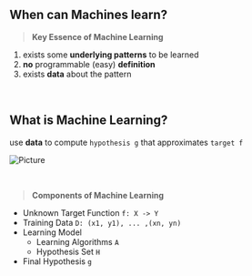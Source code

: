## When can Machines learn?
> **Key Essence of Machine Learning**
1. exists some **underlying patterns** to be learned
2. **no** programmable (easy) **definition**
3. exists **data** about the pattern

<br />

## What is Machine Learning?
use **data** to compute `hypothesis g` that approximates `target f`

![Picture](https://github.com/linda2020130/Notes_ML-Foundations/blob/master/Pictures/components%20of%20ml.PNG)

<br />

> **Components of Machine Learning**
* Unknown Target Function
`f: X -> Y`
* Training Data
`D: (x1, y1), ... ,(xn, yn)`
* Learning Model
  * Learning Algorithms `A`
  * Hypothesis Set `H`
* Final Hypothesis
`g `
